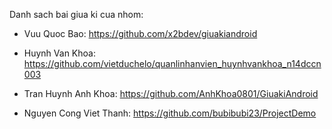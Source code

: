 Danh sach bai giua ki cua nhom:

- Vuu Quoc Bao: https://github.com/x2bdev/giuakiandroid

- Huynh Van Khoa: https://github.com/vietduchelo/quanlinhanvien_huynhvankhoa_n14dccn003

- Tran Huynh Anh Khoa: https://github.com/AnhKhoa0801/GiuakiAndroid

- Nguyen Cong Viet Thanh: https://github.com/bubibubi23/ProjectDemo
